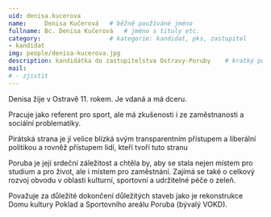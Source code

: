```yaml
---
uid: denisa.kucerova
name:     Denisa Kučerová  	# běžně používáné jméno
fullname: Bc. Denisa Kučerová  	# jméno s tituly etc.
category:                 	# kategorie: kandidat, pks, zastupitel
- kandidat 
img: people/denisa-kucerova.jpg
description: kandidátka do zastupitelstva Ostravy-Poruby   	# kratký popis, max 160 znaků
mail:
# - zjistit
---
```


Denisa žije v Ostravě 11. rokem. Je vdaná a má dceru.

Pracuje jako referent pro sport, ale má zkušenosti i ze zaměstnanosti a sociální problematiky.

Pirátská strana je jí velice blízká svým transparentním přístupem a liberální politikou a rovněž přístupem lidí, kteří tvoří tuto stranu

Poruba je její srdeční záležitost a chtěla by, aby se stala nejen místem pro studium a pro život, ale i místem pro zaměstnání. Zajímá se také o celkový rozvoj obvodu v oblasti kulturní, sportovní a udržitelné péče o zeleň.

Považuje za důležité dokončení důležitých staveb jako je rekonstrukce Domu kultury Poklad a Sportovního areálu Poruba (bývalý VOKD).
